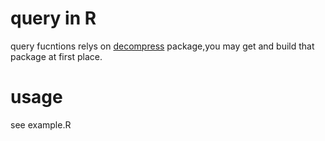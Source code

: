 # query in R

query fucntions relys on [decompress](https://github.com/tianyaqu/decompress) package,you may get and build that package at first place.

# usage
see example.R